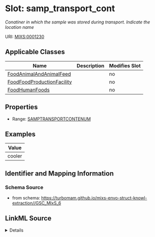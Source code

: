 # Slot: samp_transport_cont


_Conatiner in which the sample was stored during transport. Indicate the location name_



URI: [MIXS:0001230](https://w3id.org/mixs/0001230)



<!-- no inheritance hierarchy -->




## Applicable Classes

| Name | Description | Modifies Slot |
| --- | --- | --- |
[FoodAnimalAndAnimalFeed](FoodAnimalAndAnimalFeed.md) |  |  no  |
[FoodFoodProductionFacility](FoodFoodProductionFacility.md) |  |  no  |
[FoodHumanFoods](FoodHumanFoods.md) |  |  no  |







## Properties

* Range: [SAMPTRANSPORTCONTENUM](SAMPTRANSPORTCONTENUM.md)






## Examples

| Value |
| --- |
| cooler |

## Identifier and Mapping Information







### Schema Source


* from schema: https://turbomam.github.io/mixs-envo-struct-knowl-extraction//GSC_MIxS_6




## LinkML Source

<details>
```yaml
name: samp_transport_cont
description: Conatiner in which the sample was stored during transport. Indicate the
  location name
title: sample transport  container
notes:
- sample
- transport
examples:
- value: cooler
from_schema: https://turbomam.github.io/mixs-envo-struct-knowl-extraction//GSC_MIxS_6
rank: 1000
slot_uri: MIXS:0001230
multivalued: false
alias: samp_transport_cont
domain_of:
- FoodAnimalAndAnimalFeed
- FoodFoodProductionFacility
- FoodHumanFoods
range: SAMP_TRANSPORT_CONT_ENUM
required: false
recommended: false

```
</details>